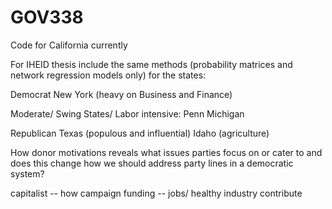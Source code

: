 # GOV338

Code for California currently

For IHEID thesis include the same methods (probability matrices and network regression models only) for the states: 

Democrat
New York (heavy on Business and Finance)

Moderate/ Swing States/ Labor intensive:
Penn
Michigan

Republican
Texas (populous and influential)
Idaho (agriculture) 

How donor motivations reveals what issues parties focus on or cater to and does this change how we should address party lines in a democratic system?

capitalist -- how campaign funding -- jobs/ healthy industry contribute 
